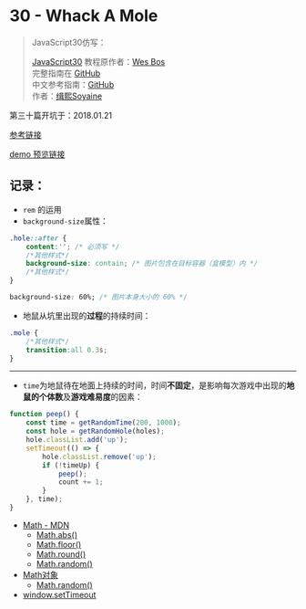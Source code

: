 # 30 - Whack A Mole

> JavaScript30仿写：
>
> [JavaScript30](https://javascript30.com) 教程原作者：[Wes Bos](https://github.com/wesbos)    
> 完整指南在 [GitHub](https://github.com/wesbos/JavaScript30)  
> 中文参考指南：[GitHub](https://github.com/soyaine/JavaScript30)  
> 作者：[缉熙Soyaine](https://github.com/soyaine)

第三十篇开坑于：2018.01.21

[参考链接](https://github.com/wesbos/JavaScript30/tree/master/30%20-%20Whack%20A%20Mole)

[demo 预览链接](https://hehe1111.github.io/js_demo/js30/30%20-%20Whack%20A%20Mole/)

## 记录：

- `rem` 的运用
- `background-size`属性：
```css
.hole::after {
    content:''; /* 必须写 */
    /*其他样式*/
    background-size: contain; /* 图片包含在目标容器（盒模型）内 */
    /*其他样式*/
}
```

```css
background-size: 60%; /* 图片本身大小的 60% */
```

- 地鼠从坑里出现的**过程**的持续时间：
```css
.mole {
    /*其他样式*/
    transition:all 0.3s;
}
```

---

- `time`为地鼠待在地面上持续的时间，时间**不固定**，是影响每次游戏中出现的**地鼠的个体数**及**游戏难易度**的因素：
```javascript
function peep() {
    const time = getRandomTime(200, 1000);
    const hole = getRandomHole(holes);
    hole.classList.add('up');
    setTimeout(() => {
        hole.classList.remove('up');
        if (!timeUp) {
            peep();
            count += 1;
        }
    }, time);
}
```

- [Math - MDN](https://developer.mozilla.org/zh-CN/docs/Web/JavaScript/Reference/Global_Objects/Math)
    - [Math.abs()](https://developer.mozilla.org/zh-CN/docs/Web/JavaScript/Reference/Global_Objects/Math/abs)
    - [Math.floor()](https://developer.mozilla.org/zh-CN/docs/Web/JavaScript/Reference/Global_Objects/Math/floor)
    - [Math.round()](https://developer.mozilla.org/zh-CN/docs/Web/JavaScript/Reference/Global_Objects/Math/round)
    - [Math.random()](https://developer.mozilla.org/zh-CN/docs/Web/JavaScript/Reference/Global_Objects/Math/random)
- [Math对象](http://javascript.ruanyifeng.com/stdlib/math.html)
    - [Math.random()](http://javascript.ruanyifeng.com/stdlib/math.html#toc2)
- [window.setTimeout](https://developer.mozilla.org/zh-CN/docs/Web/API/Window/setTimeout)
